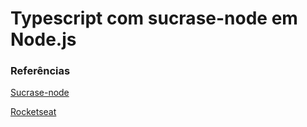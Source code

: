 # Typescript com sucrase-node em Node.js

### Referências

[Sucrase-node](https://github.com/alangpierce/sucrase)

[Rocketseat](https://www.youtube.com/watch?v=aTf8QTjw4RE)